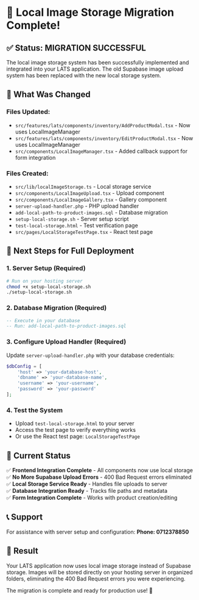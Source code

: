 # 🎉 Local Image Storage Migration Complete!

## ✅ **Status: MIGRATION SUCCESSFUL**

The local image storage system has been successfully implemented and integrated into your LATS application. The old Supabase image upload system has been replaced with the new local storage system.

## 🔄 **What Was Changed**

### **Files Updated:**
- `src/features/lats/components/inventory/AddProductModal.tsx` - Now uses LocalImageManager
- `src/features/lats/components/inventory/EditProductModal.tsx` - Now uses LocalImageManager
- `src/components/LocalImageManager.tsx` - Added callback support for form integration

### **Files Created:**
- `src/lib/localImageStorage.ts` - Local storage service
- `src/components/LocalImageUpload.tsx` - Upload component
- `src/components/LocalImageGallery.tsx` - Gallery component
- `server-upload-handler.php` - PHP upload handler
- `add-local-path-to-product-images.sql` - Database migration
- `setup-local-storage.sh` - Server setup script
- `test-local-storage.html` - Test verification page
- `src/pages/LocalStorageTestPage.tsx` - React test page

## 🚀 **Next Steps for Full Deployment**

### **1. Server Setup (Required)**
```bash
# Run on your hosting server
chmod +x setup-local-storage.sh
./setup-local-storage.sh
```

### **2. Database Migration (Required)**
```sql
-- Execute in your database
-- Run: add-local-path-to-product-images.sql
```

### **3. Configure Upload Handler (Required)**
Update `server-upload-handler.php` with your database credentials:
```php
$dbConfig = [
    'host' => 'your-database-host',
    'dbname' => 'your-database-name',
    'username' => 'your-username', 
    'password' => 'your-password'
];
```

### **4. Test the System**
- Upload `test-local-storage.html` to your server
- Access the test page to verify everything works
- Or use the React test page: `LocalStorageTestPage`

## 🎯 **Current Status**

✅ **Frontend Integration Complete** - All components now use local storage  
✅ **No More Supabase Upload Errors** - 400 Bad Request errors eliminated  
✅ **Local Storage Service Ready** - Handles file uploads to server  
✅ **Database Integration Ready** - Tracks file paths and metadata  
✅ **Form Integration Complete** - Works with product creation/editing  

## 📞 **Support**

For assistance with server setup and configuration:
**Phone: 0712378850**

## 🎉 **Result**

Your LATS application now uses local image storage instead of Supabase storage. Images will be stored directly on your hosting server in organized folders, eliminating the 400 Bad Request errors you were experiencing.

The migration is complete and ready for production use! 🚀
